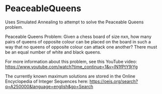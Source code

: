 # PeaceableQueens
Uses Simulated Annealing to attempt to solve the Peaceable Queens problem.

Peaceable Queens Problem: Given a chess board of size nxn, how many pairs of queens of opposite colour can be placed on the board in such a way that no queens of opposite colour can attack one another? There must be an equal number of white and black queens.

For more information about this problem, see this YouTube video:
https://www.youtube.com/watch?time_continue=1&v=IN1fPtY9jYg

The currently known maximum solutions are stored in the Online Encyclopedia of Integer Sequences here: https://oeis.org/search?q=A250000&language=english&go=Search
